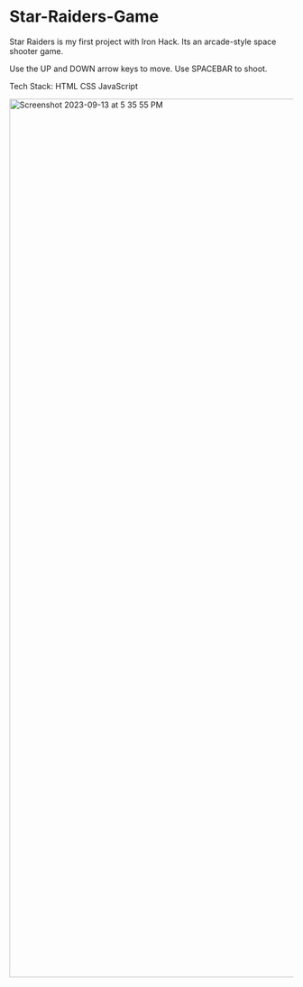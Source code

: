 # Star-Raiders-Game

Star Raiders is my first project with Iron Hack. Its an arcade-style space shooter game. 

Use the UP and DOWN arrow keys to move. Use SPACEBAR to shoot.

Tech Stack:
HTML
CSS
JavaScript

<img width="1558" alt="Screenshot 2023-09-13 at 5 35 55 PM" src="https://github.com/EvoAnt/Star-Raiders-Game/assets/128668863/a4d6eaeb-78da-4e3d-b4f1-f1c4574d1ad2">

